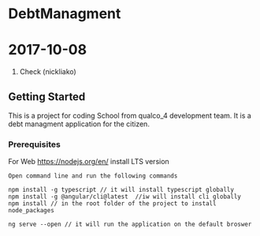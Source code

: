 # DebtManagment
# 2017-10-08

1. Check (nickliako)

## Getting Started

This is a project for coding School from qualco_4 development team. It is a debt managment application
for the citizen.


### Prerequisites

For Web
https://nodejs.org/en/ install LTS version

```
Open command line and run the following commands

npm install -g typescript // it will install typescript globally
npm install -g @angular/cli@latest  //iw will install cli globally
npm install // in the root folder of the project to install node_packages

ng serve --open // it will run the application on the default broswer
```



